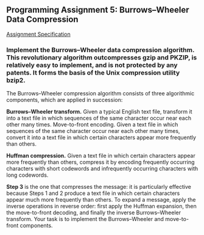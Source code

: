 ## Programming Assignment 5: Burrows–Wheeler Data Compression

[Assignment Specification](http://coursera.cs.princeton.edu/algs4/assignments/burrows.html)

### Implement the Burrows–Wheeler data compression algorithm. This revolutionary algorithm outcompresses gzip and PKZIP, is relatively easy to implement, and is not protected by any patents. It forms the basis of the Unix compression utility bzip2.

The Burrows–Wheeler compression algorithm consists of three algorithmic components, which are applied in succession:

__Burrows–Wheeler transform.__ Given a typical English text file, transform it into a text file in which sequences of the same character occur near each other many times.
Move-to-front encoding. Given a text file in which sequences of the same character occur near each other many times, convert it into a text file in which certain characters appear more frequently than others.  

__Huffman compression.__ Given a text file in which certain characters appear more frequently than others, compress it by encoding frequently occurring characters with short codewords and infrequently occurring characters with long codewords.  

__Step 3__ is the one that compresses the message: it is particularly effective because Steps 1 and 2 produce a text file in which certain characters appear much more frequently than others. To expand a message, apply the inverse operations in reverse order: first apply the Huffman expansion, then the move-to-front decoding, and finally the inverse Burrows–Wheeler transform. Your task is to implement the Burrows–Wheeler and move-to-front components.